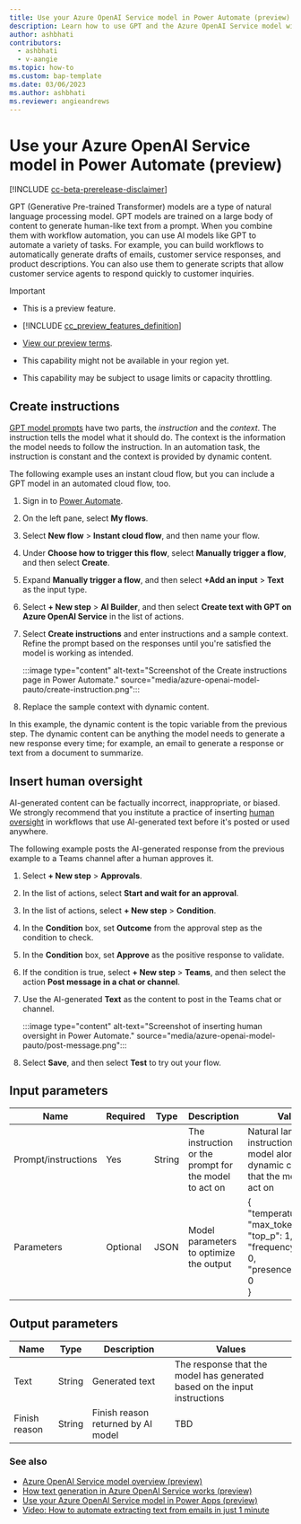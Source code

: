 ```yaml
---
title: Use your Azure OpenAI Service model in Power Automate (preview)
description: Learn how to use GPT and the Azure OpenAI Service model with AI Builder in Power Automate.
author: ashbhati
contributors:
  - ashbhati
  - v-aangie
ms.topic: how-to
ms.custom: bap-template
ms.date: 03/06/2023
ms.author: ashbhati
ms.reviewer: angieandrews
---
```


# Use your Azure OpenAI Service model in Power Automate (preview)

[!INCLUDE [cc-beta-prerelease-disclaimer](./includes/cc-beta-prerelease-disclaimer.md)]

GPT (Generative Pre-trained Transformer) models are a type of natural language processing model. GPT models are trained on a large body of content to generate human-like text from a prompt. When you combine them with workflow automation, you can use AI models like GPT to automate a variety of tasks. For example, you can build workflows to automatically generate drafts of emails, customer service responses, and product descriptions. You can also use them to generate scripts that allow customer service agents to respond quickly to customer inquiries.

> [!IMPORTANT]
>
> - This is a preview feature.
>
> - [!INCLUDE [cc_preview_features_definition](includes/cc-preview-features-definition.md)]
>
> - [View our preview terms](https://go.microsoft.com/fwlink/?linkid=2189520).
>
> - This capability might not be available in your region yet.
>
> - This capability may be subject to usage limits or capacity throttling.

## Create instructions

[GPT model prompts](azure-openai-textgen.md#parts-of-a-prompt) have two parts, the *instruction* and the *context*. The instruction tells the model what it should do. The context is the information the model needs to follow the instruction. In an automation task, the instruction is constant and the context is provided by dynamic content.

The following example uses an instant cloud flow, but you can include a GPT model in an automated cloud flow, too.

1. Sign in to [Power Automate](https://make.powerautomate.com).

1. On the left pane, select **My flows**.

1. Select **New flow** > **Instant cloud flow**, and then name your flow.

1. Under **Choose how to trigger this flow**, select **Manually trigger a flow**, and then select **Create**.

1. Expand **Manually trigger a flow**, and then select **+Add an input** > **Text** as the input type.

1. Select **+ New step** > **AI Builder**, and then select **Create text with GPT on Azure OpenAI Service** in the list of actions.

1. Select **Create instructions** and enter instructions and a sample context. Refine the prompt based on the responses until you're satisfied the model is working as intended.

    :::image type="content" alt-text="Screenshot of the Create instructions page in Power Automate." source="media/azure-openai-model-pauto/create-instruction.png":::

1. Replace the sample context with dynamic content.

In this example, the dynamic content is the topic variable from the previous step. The dynamic content can be anything the model needs to generate a new response every time; for example, an email to generate a response or text from a document to summarize.

## Insert human oversight

AI-generated content can be factually incorrect, inappropriate, or biased. We strongly recommend that you institute a practice of inserting [human oversight](azure-openai-textgen.md#human-oversight) in workflows that use AI-generated text before it's posted or used anywhere.

The following example posts the AI-generated response from the previous example to a Teams channel after a human approves it.

1. Select **+ New step** > **Approvals**.

1. In the list of actions, select **Start and wait for an approval**.

1. In the list of actions, select **+ New step** > **Condition**.

1. In the **Condition** box, set **Outcome** from the approval step as the condition to check.

1. In the **Condition** box, set **Approve** as the positive response to validate.

1. If the condition is true, select **+ New step** > **Teams**, and then select the action **Post message in a chat or channel**.

1. Use the AI-generated **Text** as the content to post in the Teams chat or channel.

    :::image type="content" alt-text="Screenshot of inserting human oversight in Power Automate." source="media/azure-openai-model-pauto/post-message.png":::

1. Select **Save**, and then select **Test** to try out your flow.

## Input parameters

|Name  |Required  |Type  | Description | Values |
|---------|---------|---------|-------------|--------|
|Prompt/instructions     | Yes        |  String       | The instruction or the prompt for the model to act on   |  Natural language instruction for the model along with the dynamic content that the model can act on  | 
|Parameters     |  Optional       | JSON        |  Model parameters to optimize the output  |  {<br/>"temperature": 0,<br/>"max_tokens": 750,<br/>"top_p": 1,<br/>"frequency_penalty": 0,<br/>"presence_penalty": 0<br/>} 

## Output parameters

|Name  |Type  | Description | Values |
|---------|---------|---------|----------|
| Text    |String | Generated text | The response that the model has generated based on the input instructions |
| Finish reason | String  |  Finish reason returned by AI model  | TBD | 

### See also

- [Azure OpenAI Service model overview (preview)](prebuilt-azure-openai.md)  
- [How text generation in Azure OpenAI Service works (preview)](azure-openai-textgen.md)  
- [Use your Azure OpenAI Service model in Power Apps (preview)](azure-openai-model-papp.md)
- [Video: How to automate extracting text from emails in just 1 minute](https://www.youtube.com/watch?v=UchRykL7me8)
